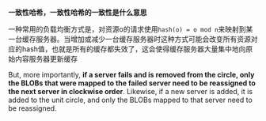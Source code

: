 **一致性哈希，一致性哈希的一致性是什么意思**


一种常用的负载均衡方式是，对资源o的请求使用`hash(o) = o mod n`来映射到某一台缓存服务器。当增加或减少一台缓存服务器时这种方式可能会改变所有资源对应的hash值，也就是所有的缓存都失效了，这会使得缓存服务器大量集中地向原始内容服务器更新缓存

But, more importantly, **if a server fails and is removed from the circle, only the BLOBs that were mapped to the failed server need to be reassigned to the next server in clockwise order**. Likewise, if a new server is added, it is added to the unit circle, and only the BLOBs mapped to that server need to be reassigned.

